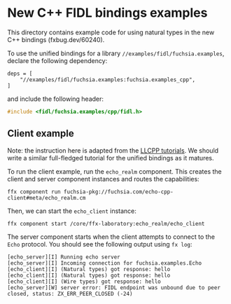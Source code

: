 # New C++ FIDL bindings examples

This directory contains example code for using natural types in the new C++
bindings (fxbug.dev/60240).

To use the unified bindings for a library `//examples/fidl/fuchsia.examples`,
declare the following dependency:

```gn
deps = [
    "//examples/fidl/fuchsia.examples:fuchsia.examples_cpp",
]
```

and include the following header:

```cpp
#include <fidl/fuchsia.examples/cpp/fidl.h>
```

## Client example

Note: the instruction here is adapted from the [LLCPP tutorials][llcpp-tut].
We should write a similar full-fledged tutorial for the unified bindings as it
matures.

To run the client example, run the `echo_realm` component.
This creates the client and server component instances and routes the
capabilities:

```posix-terminal
ffx component run fuchsia-pkg://fuchsia.com/echo-cpp-client#meta/echo_realm.cm
```

Then, we can start the `echo_client` instance:

```posix-terminal
ffx component start /core/ffx-laboratory:echo_realm/echo_client
```

The server component starts when the client attempts to connect to the `Echo`
protocol. You should see the following output using `fx log`:

```none {:.devsite-disable-click-to-copy}
[echo_server][I] Running echo server
[echo_server][I] Incoming connection for fuchsia.examples.Echo
[echo_client][I] (Natural types) got response: hello
[echo_client][I] (Natural types) got response: hello
[echo_client][I] (Wire types) got response: hello
[echo_server][W] server error: FIDL endpoint was unbound due to peer closed, status: ZX_ERR_PEER_CLOSED (-24)
```

[llcpp-tut]: https://fuchsia.dev/fuchsia-src/development/languages/fidl/tutorials/llcpp/basics/client?hl=en#run_the_client
